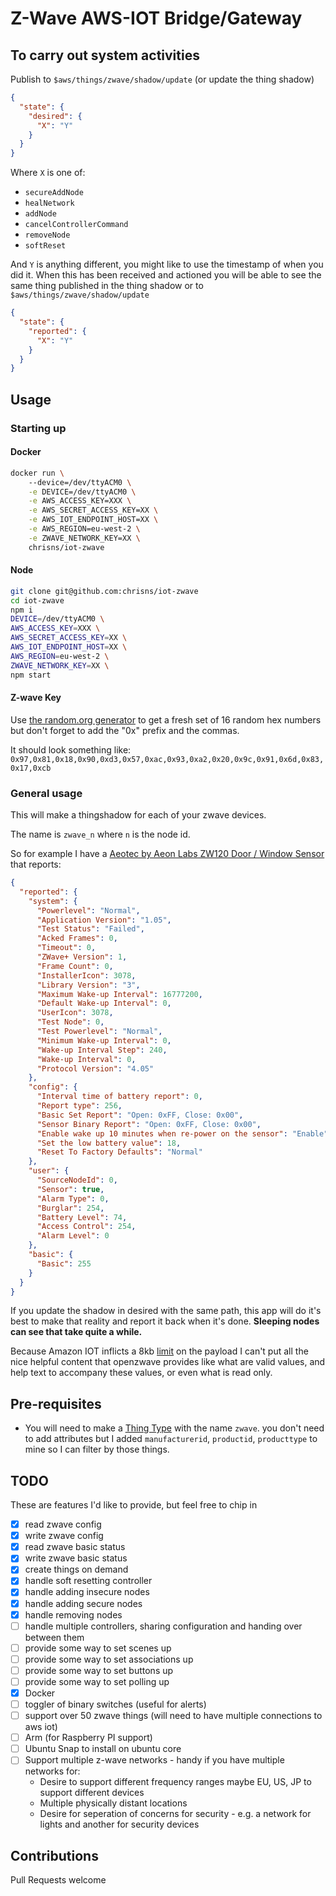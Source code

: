 # Z-Wave AWS-IOT Bridge/Gateway

## To carry out system activities
Publish to `$aws/things/zwave/shadow/update` (or update the thing shadow)
```json
{
  "state": {
    "desired": {
      "X": "Y"
    }  
  }
}
```
Where `X` is one of:
- `secureAddNode`
- `healNetwork`
- `addNode`
- `cancelControllerCommand`
- `removeNode`
- `softReset`

And `Y` is anything different, you might like to use the timestamp of when you did it.
When this has been received and actioned you will be able to see the same thing published in the thing shadow or to `$aws/things/zwave/shadow/update`

```json
{
  "state": {
    "reported": {
      "X": "Y"
    }  
  }
}
```

## Usage
### Starting up
#### Docker
```bash
docker run \ 
    --device=/dev/ttyACM0 \
    -e DEVICE=/dev/ttyACM0 \
    -e AWS_ACCESS_KEY=XXX \
    -e AWS_SECRET_ACCESS_KEY=XX \
    -e AWS_IOT_ENDPOINT_HOST=XX \
    -e AWS_REGION=eu-west-2 \
    -e ZWAVE_NETWORK_KEY=XX \
    chrisns/iot-zwave
```

#### Node
```bash
git clone git@github.com:chrisns/iot-zwave
cd iot-zwave
npm i
DEVICE=/dev/ttyACM0 \
AWS_ACCESS_KEY=XXX \
AWS_SECRET_ACCESS_KEY=XX \
AWS_IOT_ENDPOINT_HOST=XX \
AWS_REGION=eu-west-2 \
ZWAVE_NETWORK_KEY=XX \
npm start
```

#### Z-wave Key
Use [the random.org generator](https://www.random.org/cgi-bin/randbyte?nbytes=16&format=h) to get a fresh set of 16 random hex numbers but don't forget to add the "0x" prefix and the commas.

It should look something like: `0x97,0x81,0x18,0x90,0xd3,0x57,0xac,0x93,0xa2,0x20,0x9c,0x91,0x6d,0x83,0x17,0xcb`

### General usage
This will make a thingshadow for each of your zwave devices.

The name is `zwave_n` where `n` is the node id.

So for example I have a [Aeotec by Aeon Labs ZW120 Door / Window Sensor](https://www.amazon.co.uk/gp/product/B01GK5D1PE/ref=as_li_tl?ie=UTF8&camp=1634&creative=6738&creativeASIN=B01GK5D1PE&linkCode=as2&tag=chrisns-21&linkId=d1e5c073ed1c29cffa1fe8c3e25c5b09) that reports:

```json
{
  "reported": {
    "system": {
      "Powerlevel": "Normal",
      "Application Version": "1.05",
      "Test Status": "Failed",
      "Acked Frames": 0,
      "Timeout": 0,
      "ZWave+ Version": 1,
      "Frame Count": 0,
      "InstallerIcon": 3078,
      "Library Version": "3",
      "Maximum Wake-up Interval": 16777200,
      "Default Wake-up Interval": 0,
      "UserIcon": 3078,
      "Test Node": 0,
      "Test Powerlevel": "Normal",
      "Minimum Wake-up Interval": 0,
      "Wake-up Interval Step": 240,
      "Wake-up Interval": 0,
      "Protocol Version": "4.05"
    },
    "config": {
      "Interval time of battery report": 0,
      "Report type": 256,
      "Basic Set Report": "Open: 0xFF, Close: 0x00",
      "Sensor Binary Report": "Open: 0xFF, Close: 0x00",
      "Enable wake up 10 minutes when re-power on the sensor": "Enable",
      "Set the low battery value": 18,
      "Reset To Factory Defaults": "Normal"
    },
    "user": {
      "SourceNodeId": 0,
      "Sensor": true,
      "Alarm Type": 0,
      "Burglar": 254,
      "Battery Level": 74,
      "Access Control": 254,
      "Alarm Level": 0
    },
    "basic": {
      "Basic": 255
    }
  }
}
```
If you update the shadow in desired with the same path, this app will do it's best to make that reality and report it back when it's done. **Sleeping nodes can see that take quite a while.**

Because Amazon IOT inflicts a 8kb [limit](http://docs.amazonaws.cn/en_us/general/latest/gr/aws_service_limits.html#limits_iot) on the payload I can't put all the nice helpful content that openzwave provides like what are valid values, and help text to accompany these values, or even what is read only.

## Pre-requisites
- You will need to make a [Thing Type](http://docs.aws.amazon.com/iot/latest/developerguide/thing-types.html) with the name `zwave`. you don't need to add attributes but I added `manufacturerid`, `productid`, `producttype` to mine so I can filter by those things.

## TODO
These are features I'd like to provide, but feel free to chip in
- [x] read zwave config
- [x] write zwave config
- [x] read zwave basic status
- [x] write zwave basic status
- [x] create things on demand
- [x] handle soft resetting controller
- [x] handle adding insecure nodes
- [x] handle adding secure nodes
- [x] handle removing nodes
- [ ] handle multiple controllers, sharing configuration and handing over between them
- [ ] provide some way to set scenes up
- [ ] provide some way to set associations up
- [ ] provide some way to set buttons up
- [ ] provide some way to set polling up
- [x] Docker
- [ ] toggler of binary switches (useful for alerts)
- [ ] support over 50 zwave things (will need to have multiple connections to aws iot)
- [ ] Arm (for Raspberry PI support)
- [ ] Ubuntu Snap to install on ubuntu core
- [ ] Support multiple z-wave networks - handy if you have multiple networks for:
    - Desire to support different frequency ranges maybe EU, US, JP to support different devices
    - Multiple physically distant locations
    - Desire for seperation of concerns for security - e.g. a network for lights and another for security devices

## Contributions
Pull Requests welcome